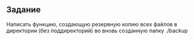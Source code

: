 ## Задание
Написать функцию, создающую резервную копию всех файлов 
в директории (без поддиректорий) во вновь созданную папку ./backup